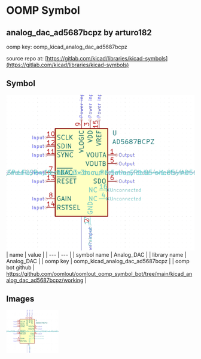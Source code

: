 # OOMP Symbol  
## analog_dac_ad5687bcpz  by arturo182  
  
oomp key: oomp_kicad_analog_dac_ad5687bcpz  
  
source repo at: [https://gitlab.com/kicad/libraries/kicad-symbols](https://gitlab.com/kicad/libraries/kicad-symbols)  
## Symbol  
  
[![working.png](working_600.png)](working.png)  
| name | value | 
| --- | --- | 
| symbol name | Analog_DAC | 
| library name | Analog_DAC | 
| oomp key | oomp_kicad_analog_dac_ad5687bcpz | 
| oomp bot github | https://github.com/oomlout/oomlout_oomp_symbol_bot/tree/main/kicad_analog_dac_ad5687bcpz/working | 
## Images  
  
[![working.png](working_140.png)](working.png)  
